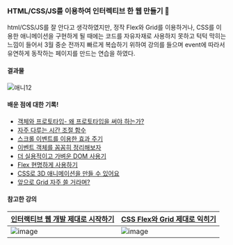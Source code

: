 ### HTML/CSS/JS를 이용하여 인터렉티브 한 웹 만들기 🤩

html/CSS/JS를 잘 안다고 생각하였지만, 정작 Flex와 Grid를 이용하거나, CSS를 이용한 애니메이션을 구현하게 될 때에는 코드를 자유자재로 사용하지 못하고 턱턱 막히는 느낌이 들어서 3월 중순 전까지 빠르게 복습하기 위하여 강의를 들으며  event에 따라서 유연하게 동작하는 페이지를 만드는 연습을 하였다.

#### 결과물
![애니12](https://user-images.githubusercontent.com/67894159/225033756-466b18e4-68c0-4811-8d28-4ba71c7c3498.gif)


#### 배운 점에 대한 기록! 
<ul>
  <li><a href="https://velog.io/@gene028/JavaScript-%EA%B0%9D%EC%B2%B4%EC%99%80-%ED%94%84%EB%A1%9C%ED%86%A0%ED%83%80%EC%9E%85-%ED%94%84%EB%A1%9C%ED%86%A0%ED%83%80%EC%9E%85-%EC%99%9C-%EC%93%B8%EA%B9%8C">객체와 프로토타입- 왜 프로토타입을 써야 하는가?</a>
  <li><a href="https://velog.io/@gene028/JavaScript-%EC%9E%90%EC%A3%BC-%EB%8B%A4%EB%A3%A8%EB%8A%94-%EC%8B%9C%EA%B0%84-%EC%A1%B0%EC%A0%88-%ED%95%A8%EC%88%98-%EC%86%8C%EA%B0%9C">자주 다루는 시간 조절 함수</a>
  <li><a href="https://velog.io/@gene028/JavaScript-%EC%8A%A4%ED%81%AC%EB%A1%A4-%EC%9D%B4%EB%B2%A4%ED%8A%B8%EB%A5%BC-%EC%9D%B4%EC%9A%A9%ED%95%9C-%ED%9A%A8%EA%B3%BC-%EC%A3%BC%EA%B8%B0">스크롤 이벤트를 이용한 효과 주기</a>
  <li><a href="https://velog.io/@gene028/JavaScript-%EC%9D%B4%EB%B2%A4%ED%8A%B8-%EA%B0%9D%EC%B2%B4%EB%A5%BC-%EA%BC%BC%EA%BC%BC%ED%9E%88-%EC%A0%95%EB%A6%AC%ED%95%B4%EB%B3%B4%EC%9E%90">이벤트 객체를 꼼꼼히 정리해보자</a>
  <li><a href="https://velog.io/@gene028/JavaScript-%EB%8D%94-%EC%8B%A4%EC%9A%A9%EC%A0%81%EC%9D%B4%EA%B3%A0-%EA%B0%80%EB%B2%BC%EC%9A%B4-DOM-%EC%82%AC%EC%9A%A9%EA%B8%B0">더 실용적이고 가벼운 DOM 사용기</a>
  <li><a href="https://velog.io/@gene028/CSS-Flex-%ED%98%84%EB%AA%85%ED%95%98%EA%B2%8C-%EC%82%AC%EC%9A%A9%ED%95%98%EA%B8%B0">Flex 현명하게 사용하기</a>
  <li><a href="https://velog.io/@gene028/CSS-CSS%EB%A1%9C-%EC%95%A0%EB%8B%88%EB%A9%94%EC%9D%B4%EC%85%98-%EB%A7%8C%EB%93%A4%EC%88%98-%EC%9E%88%EC%96%B4%EC%9A%94">CSS로 3D 애니메이션을 만들 수 있어요</a>
  <li><a href="https://velog.io/@gene028/CSS-%EC%95%9E%EC%9C%BC%EB%A1%9C-%EC%82%AC%EB%9E%8C%EB%93%A4%EC%9D%B4-Grid-%EC%93%B8%EA%B1%B0%EB%9D%BC%EB%A9%B0">앞으로 Grid 자주 쓸 거라며?</a>
</ul>

#### 참고한 강의 
|<a href="https://www.inflearn.com/course/interactive_web?inst=aa9bdce7">인터랙티브 웹 개발 제대로 시작하기</a>|<a href="https://www.inflearn.com/course/css-flex-grid-%EC%A0%9C%EB%8C%80%EB%A1%9C-%EC%9D%B5%ED%9E%88%EA%B8%B0?inst=86d8c4bb">CSS Flex와 Grid 제대로 익히기</a>|
|------|---|
|![image](https://user-images.githubusercontent.com/67894159/225028078-3b278f1a-3bbe-4a4f-9e0c-c4fffcdeeb0a.png)|![image](https://user-images.githubusercontent.com/67894159/225028360-4fbe36ed-07b3-4be1-9449-b0418d0c3831.png)
